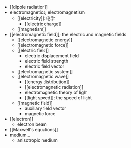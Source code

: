 - [[dipole radiation]]
- electromagnetics; electromagnetism
    - [[electricity]]: 电学
        - [[electric charge]]
    - [[magnetism]]
- [[electromagnetic field]]; the electric and magnetic fields
    - [[electromagnetic energy]]
    - [[electromagnetic force]]
    - [[electric field]]
        - electric displacement field
        - electric field strength
        - electric field vector
    - [[electromagnetic system]]
    - [[electromagnetic wave]]
        - [[energy distribution]]
        - [[electromagnetic radiation]]
        - electromagnetic theory of light
        - [[light speed]]; the speed of light
    - [[magnetic field]]
        - auxiliary field vector
        - magnetic force
- [[electron]]
    - electron beam
- [[Maxwell's equations]]
- medium...
    - anisotropic medium
